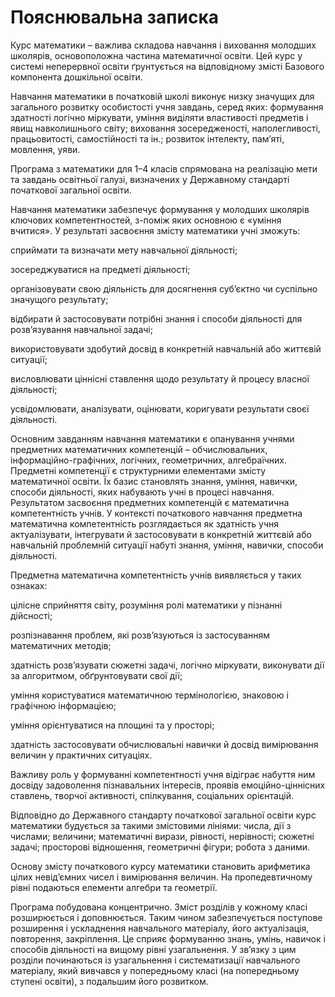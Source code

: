 Пояснювальна записка
=============================================
<p>Курс математики – важлива складова навчання і виховання молодших школярів, основоположна частина математичної освіти. Цей курс у системі неперервної освіти ґрунтується на відповідному змісті Базового компонента дошкільної освіти.</p>
<p>Навчання математики в початковій школі виконує низку значущих для загального розвитку особистості учня завдань, серед яких: формування здатності логічно міркувати, уміння виділяти властивості предметів і явищ навколишнього світу; виховання зосередженості, наполегливості, працьовитості, самостійності та ін.; розвиток інтелекту, пам’яті, мовлення, уяви.</p>
<p>Програма з математики для 1–4 класів спрямована на реалізацію мети та завдань освітньої галузі, визначених у Державному стандарті початкової загальної освіти.<p>
<p>Навчання математики забезпечує формування у молодших школярів ключових компетентностей, з-поміж яких основною є «уміння вчитися». У результаті засвоєння змісту математики учні зможуть:
<p>сприймати та визначати мету навчальної діяльності;
<p>зосереджуватися на предметі діяльності;
<p>організовувати свою діяльність для досягнення суб’єктно чи суспільно значущого результату;
<p>відбирати й застосовувати потрібні знання і способи діяльності для розв’язування навчальної задачі;
<p>використовувати здобутий досвід в конкретній навчальній або життєвій ситуації;
<p>висловлювати ціннісні ставлення щодо результату й процесу власної діяльності;
<p>усвідомлювати, аналізувати, оцінювати, коригувати результати своєї діяльності.
<p>Основним завданням навчання математики є опанування учнями предметних математичних компетенцій – обчислювальних, інформаційно-графічних, логічних, геометричних, алгебраїчних. Предметні компетенції є структурними елементами змісту математичної освіти. Їх базис становлять знання, уміння, навички, способи діяльності, яких набувають учні в процесі навчання. Результатом засвоєння предметних компетенцій є математична компетентність учнів. У контексті початкового навчання предметна математична компетентність розглядається як здатність учня актуалізувати, інтегрувати й застосовувати в конкретній життєвій або навчальній проблемній ситуації набуті знання, уміння, навички, способи діяльності.</p>
<p>Предметна математична компетентність учнів виявляється у таких ознаках:
<p>цілісне сприйняття світу, розуміння ролі математики у пізнанні дійсності; 
<p>розпізнавання проблем, які розв’язуються із застосуванням математичних методів; 
<p>здатність розв’язувати сюжетні задачі, логічно міркувати, виконувати дії за алгоритмом, обґрунтовувати свої дії; 
<p>уміння користуватися математичною термінологією, знаковою і графічною інформацією;
<p>уміння орієнтуватися на площині та у просторі;
<p>здатність застосовувати обчислювальні навички й досвід вимірювання величин у практичних ситуаціях.
<p>Важливу роль у формуванні компетентності учня відіграє набуття ним досвіду задоволення пізнавальних інтересів, проявів емоційно-ціннісних ставлень, творчої активності, спілкування, соціальних орієнтацій.</p> 

<p>Відповідно до Державного стандарту початкової загальної освіти курс математики будується за такими змістовими лініями: числа, дії з числами; величини; математичні вирази, рівності, нерівності; сюжетні задачі; просторові відношення, геометричні фігури; робота з даними.</p>
<p>Основу змісту початкового курсу математики становить арифметика цілих невід’ємних чисел і вимірювання величин. На пропедевтичному рівні подаються елементи алгебри та геометрії.</p>
<p>Програма побудована концентрично. Зміст розділів у кожному класі розширюється і доповнюється. Таким чином забезпечується поступове розширення і ускладнення навчального матеріалу, його актуалізація, повторення, закріплення. Це сприяє формуванню знань, умінь, навичок і способів діяльності на вищому рівні узагальнення. У зв’язку з цим розділи починаються із узагальнення і систематизації навчального матеріалу, який вивчався у попередньому класі (на попередньому ступені освіти), з подальшим його розвитком.</p>
